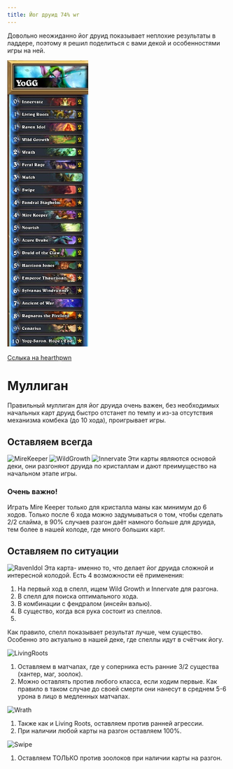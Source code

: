 ```yaml
---
title: Йог друид 74% wr
---
```

Довольно неожиданно йог друид показывает неплохие результаты в ладдере, поэтому я решил поделиться с вами декой и особенностями игры на ней.

![YoggDruid](img/ss+(2016-06-09+at+12.35.37).jpg "YoggDruid")

[Сслыка на hearthpwn](http://www.hearthpwn.com/decks/568187-yogg-druid)

# Муллиган

Правильный муллиган для йог друида очень важен, без необходимых начальных карт друид быстро отстанет по темпу и из-за отсутствия механизма комбека (до 10 хода), проигрывает игры. 

## Оставляем всегда
![MireKeeper](http://media-hearth.cursecdn.com/avatars/289/307/33162.png "MireKeeper") ![WildGrowth](http://media-hearth.cursecdn.com/avatars/147/402/282.png "WildGrowth") ![Innervate](http://media-hearth.cursecdn.com/avatars/148/97/548.png "Innervate")
Эти карты являются основой деки, они разгоняют друида по кристаллам и дают преимущество на начальном этапе игры. 

### Очень важно! 
Играть Mire Keeper только для кристалла маны как минимум до 6 ходов. Только после 6 хода можно задумываться о том, чтобы сделать 2/2 слайма, в 90% случаев разгон даёт намного больше для друида, тем более в нашей колоде, где много больших карт. 

## Оставляем по ситуации
![RavenIdol](http://media-hearth.cursecdn.com/avatars/272/424/27230.png "RavenIdol")
Эта карта- именно то, что делает йог друида сложной и интересной колодой. 
Есть 4 возможности её применения:
1. На первый ход в спелл, ищем Wild Growth и Innervate для разгона. 
2. В спелл для поиска оптимального хода.
3. В комбинации с фендралом (инсейн вэлью). 
4. В существо, когда вся рука состоит из спеллов.
5. 
Как правило, спелл  показывает результат лучше, чем существо. Особенно это актуально в нашей деке, где спеллы идут в счётчик йогу. 

![LivingRoots](http://media-hearth.cursecdn.com/avatars/252/568/22329.png "LivingRoots")

1. Оставляем в матчапах, где у соперника есть ранние 3/2 существа (хантер, маг, зоолок).
2. Можно оставлять против любого класса, если ходим первые. Как правило в таком случае до своей смерти они нанесут в среднем 5-6 урона в лицо в медленных матчапах.

![Wrath](http://media-hearth.cursecdn.com/avatars/148/21/633.png "Wrath")

1. Также как и Living Roots, оставляем против ранней агрессии. 
2. При наличии любой карты на разгон оставляем 100%.

![Swipe](http://media-hearth.cursecdn.com/avatars/147/399/620.png "Swipe")

1. Оставляем ТОЛЬКО против зоолоков при наличии карты на разгон. 




